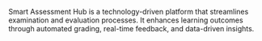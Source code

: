 Smart Assessment Hub is a technology-driven platform that streamlines examination and evaluation processes. It enhances learning outcomes through automated grading, real-time feedback, and data-driven insights.
